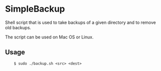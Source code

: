 # SimpleBackup

Shell script that is used to take backups of a given directory and to remove old backups.

The script can be used on Mac OS or Linux.

## Usage

```
    $ sudo ./backup.sh <src> <dest>
```